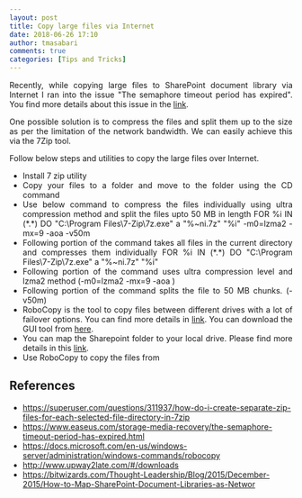 ```yaml
---
layout: post
title: Copy large files via Internet
date: 2018-06-26 17:10
author: tmasabari
comments: true
categories: [Tips and Tricks]
---
```

<p style="text-align: justify;">Recently, while copying large files to SharePoint document library via Internet I ran into the issue "The semaphore timeout period has expired". You find more details about this issue in the <a href="https://www.easeus.com/storage-media-recovery/the-semaphore-timeout-period-has-expired.html" target="_blank" rel="nofollow noopener">link</a>.</p>
<p style="text-align: justify;">One possible solution is to compress the files and split them up to the size as per the limitation of the network bandwidth. We can easily achieve this via the 7Zip tool.</p>
Follow below steps and utilities to copy the large files over Internet.
<ul style="text-align: justify;">
 	<li>Install 7 zip utility</li>
 	<li>Copy your files to a folder and move to the folder using the CD command</li>
 	<li>Use below command to compress the files individually using ultra compression method and split the files upto 50 MB in length
FOR %i IN (*.*) DO "C:\Program Files\7-Zip\7z.exe" a "%~ni.7z" "%i" -m0=lzma2 -mx=9 -aoa -v50m</li>
 	<li>Following portion of the command takes all files in the current directory and compresses them individually
FOR %i IN (*.*) DO "C:\Program Files\7-Zip\7z.exe" a "%~ni.7z" "%i"</li>
 	<li>Following portion of the command uses ultra compression level and lzma2 method (-m0=lzma2 -mx=9 -aoa )</li>
 	<li>Following portion of the command splits the file to 50 MB chunks. (-v50m)</li>
 	<li>RoboCopy is the tool to copy files between different drives with a lot of failover options. You can find more details in <a href="https://docs.microsoft.com/en-us/windows-server/administration/windows-commands/robocopy" target="_blank" rel="nofollow noopener">link</a>. You can download the GUI tool from <a href="http://www.upway2late.com/#/downloads" target="_blank" rel="nofollow noopener">here</a>.</li>
 	<li>You can map the Sharepoint folder to your local drive. Please find more details in this <a href="https://bitwizards.com/Thought-Leadership/Blog/2015/December-2015/How-to-Map-SharePoint-Document-Libraries-as-Networ" target="_blank" rel="nofollow noopener">link</a>.</li>
 	<li>Use RoboCopy to copy the files from</li>
</ul>
<p style="text-align: justify;"></p>

<h2 style="text-align: justify;"><strong>References</strong></h2>
<ul style="text-align: justify;">
 	<li><a href="https://superuser.com/questions/311937/how-do-i-create-separate-zip-files-for-each-selected-file-directory-in-7zip" target="_blank" rel="nofollow noopener">https://superuser.com/questions/311937/how-do-i-create-separate-zip-files-for-each-selected-file-directory-in-7zip</a></li>
 	<li><a href="https://www.easeus.com/storage-media-recovery/the-semaphore-timeout-period-has-expired.html" target="_blank" rel="nofollow noopener">https://www.easeus.com/storage-media-recovery/the-semaphore-timeout-period-has-expired.html</a></li>
 	<li><a href="https://docs.microsoft.com/en-us/windows-server/administration/windows-commands/robocopy" target="_blank" rel="nofollow noopener">https://docs.microsoft.com/en-us/windows-server/administration/windows-commands/robocopy</a></li>
 	<li><a href="http://www.upway2late.com/#/downloads" target="_blank" rel="nofollow noopener">http://www.upway2late.com/#/downloads</a></li>
 	<li><a href="https://bitwizards.com/Thought-Leadership/Blog/2015/December-2015/How-to-Map-SharePoint-Document-Libraries-as-Networ" target="_blank" rel="nofollow noopener">https://bitwizards.com/Thought-Leadership/Blog/2015/December-2015/How-to-Map-SharePoint-Document-Libraries-as-Networ</a></li>
</ul>
<p style="text-align: justify;"></p>

